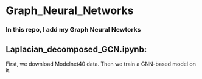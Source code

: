# Graph_Neural_Networks

### In this repo, I add my Graph Neural Newtorks


## Laplacian_decomposed_GCN.ipynb:
First, we download Modelnet40 data. Then we train a GNN-based model on it.

